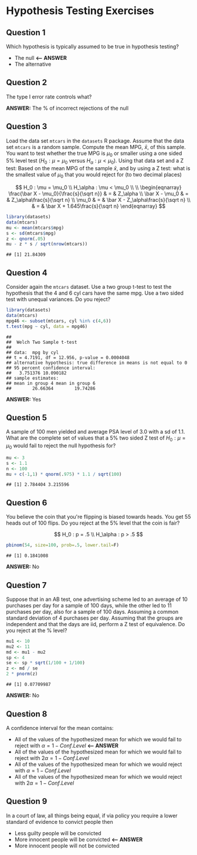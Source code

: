 # Hypothesis Testing Exercises

## Question 1

Which hypothesis is typically assumed to be true in hypothesis testing?

- The null **<-- ANSWER**
- The alternative

## Question 2

The type I error rate controls what?

**ANSWER:** The % of incorrect rejections of the null

## Question 3

Load the data set `mtcars` in the `datasets` R package. Assume that the data set `mtcars` is a random sample. Compute the mean MPG, $\bar x$, of this sample. You want to test whether the true MPG is $\mu_0$ or smaller using a one sided 5% level test ($H_0 : \mu = \mu_0$ versus $H_\alpha : \mu < \mu_0$). Using that data set and a Z test: Based on the mean MPG of the sample $\bar x$, and by using a Z test: what is the smallest value of $\mu_0$ that you would reject for (to two decimal places)

$$
H_0 : \mu = \mu_0 \\
H_\alpha : \mu < \mu_0 \\ \\
\begin{eqnarray}
\frac{\bar X - \mu_0}{\frac{s}{\sqrt n}} & = & Z_\alpha \\
\bar X - \mu_0 & = & Z_\alpha\frac{s}{\sqrt n} \\
\mu_0
& = & \bar X - Z_\alpha\frac{s}{\sqrt n} \\
& = & \bar X + 1.645\frac{s}{\sqrt n}
\end{eqnarray}
$$


```r
library(datasets)
data(mtcars)
mu <- mean(mtcars$mpg)
s <- sd(mtcars$mpg)
z <- qnorm(.05)
mu - z * s / sqrt(nrow(mtcars))
```

```
## [1] 21.84309
```

## Question 4

Consider again the `mtcars` dataset. Use a two group t-test to test the hypothesis that the 4 and 6 cyl cars have the same mpg. Use a two sided test with unequal variances. Do you reject?


```r
library(datasets)
data(mtcars)
mpg46 <- subset(mtcars, cyl %in% c(4,6))
t.test(mpg ~ cyl, data = mpg46)
```

```
## 
## 	Welch Two Sample t-test
## 
## data:  mpg by cyl
## t = 4.7191, df = 12.956, p-value = 0.0004048
## alternative hypothesis: true difference in means is not equal to 0
## 95 percent confidence interval:
##   3.751376 10.090182
## sample estimates:
## mean in group 4 mean in group 6 
##        26.66364        19.74286
```

**ANSWER:** Yes

## Question 5

A sample of 100 men yielded and average PSA level of 3.0 with a sd of 1.1. What are the complete set of values that a 5% two sided Z test of $H_0 : \mu = \mu_0$ would fail to reject the null hypothesis for?


```r
mu <- 3
s <- 1.1
n <- 100
mu + c(-1,1) * qnorm(.975) * 1.1 / sqrt(100)
```

```
## [1] 2.784404 3.215596
```

## Question 6

You believe the coin that you're flipping is biased towards heads. You get 55 heads out of 100 flips. Do you reject at the 5% level that the coin is fair?

$$
H_0 : p = .5 \\
H_\alpha : p > .5
$$


```r
pbinom(54, size=100, prob=.5, lower.tail=F)
```

```
## [1] 0.1841008
```

**ANSWER:** No

## Question 7

Suppose that in an AB test, one advertising scheme led to an average of 10 purchases per day for a sample of 100 days, while the other led to 11 purchases per day, also for a sample of 100 days. Assuming a common standard deviation of 4 purchases per day. Assuming that the groups are independent and that the days are iid, perform a Z test of equivalence. Do you reject at the % level?


```r
mu1 <- 10
mu2 <- 11
md <- mu1 - mu2
sp <- 4
se <- sp * sqrt(1/100 + 1/100)
z <- md / se
2 * pnorm(z)
```

```
## [1] 0.07709987
```

**ANSWER:** No

## Question 8

A confidence interval for the mean contains:

- All of the values of the hypothesized mean for which we would fail to reject with $\alpha = 1 - Conf.Level$ **<-- ANSWER**
- All of the values of the hypothesized mean for which we would fail to reject with $2\alpha = 1 - Conf.Level$
- All of the values of the hypothesized mean for which we would reject with $\alpha = 1 - Conf.Level$
- All of the values of the hypothesized mean for which we would reject with $2\alpha = 1 - Conf.Level$

## Question 9

In a court of law, all things being equal, if via policy you require a lower standard of evidence to convict people then

- Less guilty people will be convicted
- More innocent people will be convicted **<-- ANSWER**
- More innocent people will not be convicted
